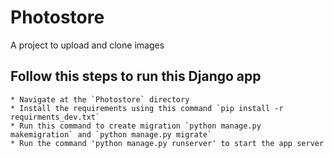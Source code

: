# Photostore
A project to upload and clone images

## Follow this steps to run this Django app
    * Navigate at the `Photostore` directory
    * Install the requirements using this command `pip install -r requirments_dev.txt`
    * Run this command to create migration `python manage.py makemigration` and `python manage.py migrate`
    * Run the command 'python manage.py runserver' to start the app server